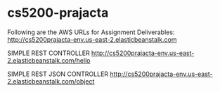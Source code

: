# cs5200-prajacta
Following are the AWS URLs for Assignment Deliverables:
http://cs5200prajacta-env.us-east-2.elasticbeanstalk.com

SIMPLE REST CONTROLLER
http://cs5200prajacta-env.us-east-2.elasticbeanstalk.com/hello

SIMPLE REST JSON CONTROLLER
http://cs5200prajacta-env.us-east-2.elasticbeanstalk.com/object
